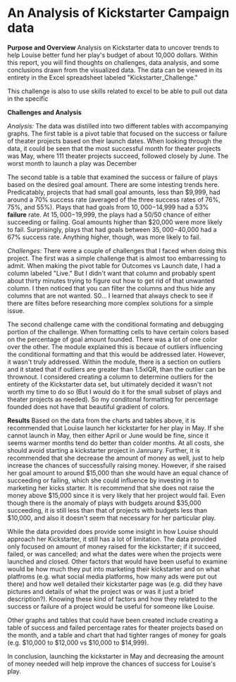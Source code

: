 # An Analysis of Kickstarter Campaign data 

**Purpose and Overview** 
Analysis on Kickstarter data to uncover trends to help Louise better fund her play's budget of about 10,000 dollars. Within this report, you will find thoughts on challenges, data analysis, and some conclusions drawn from the visualized data. The data can be viewed in its entirety in the Excel spreadsheet labeled "Kickstarter_Challenge." 

This challenge is also to use skills related to excel to be able to pull out data in the specific 

**Challenges and Analysis**

*Analysis:* The data was distilled into two different tables with accompanying graphs. The first table is a pivot table that focused on the success or failure of theater projects based on their launch dates. When looking through the data, it could be seen that the most successful month for theater projects was May, where 111 theater projects succeed, followed closely by June. The worst month to launch a play was December 

The second table is a table that examined the success or failure of plays based on the desired goal amount. There are some intesting trends here. Predicatably, projects that had small goal amounts, less than $9,999, had around a 70% success rate (averaged of the three success rates of 76%, 75%, and 55%). Plays that had goals from $10,000-$14,999 had a 53% **failure** rate. At $15,000-$19,999, the plays had a 50/50 chance of either succeeding or failing. Goal amounts higher than $20,000 were more likely to fail. Surprisingly, plays that had goals between $35,000-$40,000 had a 67% success rate. Anything higher, though, was more likely to fail. 

*Challenges:* There were a couple of challenges that I faced when doing this project. The first was a simple challenge that is almost too embarressing to admit. When making the pivot table for Outcomes vs Launch date, I had a column labeled "Live." But I didn't want that column and probably spent about thirty minutes trying to figure out how to get rid of that unwanted column. I then noticed that you can filter the columns and thus hide any columns that are not wanted. S0... I learned that always check to see if there are filtes before researching more complex solutions for a simple issue. 

The second challenge came with the conditional formating and debugging portion of the challenge. When formatting cells to have certain colors based on the percentage of goal amount founded. There was a lot of one color over the other. The module explained this is becaue of outliers influencing the conditional formatting and that this would be addressed later. However, it wasn't truly addressed. Within the module, there is a section on outliers and it stated that if outliers are greater than 1.5xIQR, than the outlier can be thrownout. I considered creating a column to determine outliers for the entirety of the Kickstarter data set, but ultimately decided it wasn't not worth my time to do so (But I would do it for the small subset of plays and theater projects as needed). So my conditonal formatting for percentage founded does not have that beautiful gradient of colors. 

**Results**
Based on the data from the charts and tables above, it is recommended that Louise launch her kickstarter for her play in May. If she cannot launch in May, then either April or June would be fine, since it seems warmer months tend do better than colder months. At all costs, she should avoid starting a kickstarter project in Janruary. Further, it is recommended that she decrease the amount of money as well, just to help increase the chances of successfully raising money. However, if she raised her goal amount to around $15,000 than she would have an equal chance of succeeding or failing, which she could influence by investing in to marketing her kicks starter. It is recommend that she does not raise the money above $15,000 since it is very likely that her project would fail. Even though there is the anomaly of plays with budgets around $35,000 succeeding, it is still less than that of projects with budgets less than $10,000, and also it doesn't seem that necessary for her particular play. 

While the data provided does provide some insight in how Louise should approach her Kickstarter, it still has a lot of limitation. The data provided only focused on amount of money raised for the kickstarter; if it succeed, failed, or was cancelled; and what the dates were when the projects were launched and closed. Other factors that would have been useful to examine would be how much they put into marketing their kickstarter and on what platfroms (e.g. what social media platforms, how many ads were put out there) and how well detailed their kickstarter page was (e.g. did they have pictures and details of what the project was or was it just a brief description?). Knowing these kind of factors and how they related to the success or failure of a project would be useful for someone like Louise. 

Other graphs and tables that could have been created include creating a table of success and failed percentage rates for theater projects based on the month, and a table and chart that had tighter ranges of money for goals (e.g. $10,000 to $12,000 vs $10,000 to $14,999).

In conclusion, launching the kickstarter in May and decreasing the amount of money needed will help improve the chances of success for Louise's play. 


